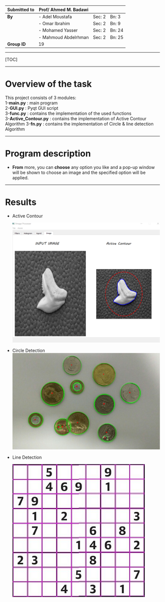 | Submitted to | Prof/ Ahmed M. Badawi |  |  |
| ----------- | ----------- | ----------- | ----------- |
| **By** | - Adel Moustafa | Sec: 2 | Bn: 3 |
|     | - Omar Ibrahim | Sec: 2 | Bn: 9 |
|     | - Mohamed Yasser | Sec: 2 | Bn: 24 |
| | - Mahmoud Abdelrhman | Sec: 2 | Bn: 25 |
| **Group ID** | 19 |  |  |

------

[TOC]

------

# Overview of the task

This project consists of 3 modules:  
1-**main.py**  : main program  
2-**GUI.py** : Pyqt GUI script  
3-**func.py** : contains the implementation of the used functions  
3-**Active_Contour.py** : contains the implementation of Active Contour Algorithm
3-**fn.py** : contains the implementation of Circle & line detection Algorithm

	
------

# Program description


- **From** more, you can **choose** any option you like and a pop-up window will be shown to choose an image and the specified option will be applied.

------

# Results

- Active Contour 

  ![](Result_images/1.png)

- Circle Detection
  ![](Result_images/2.jpg)

- Line Detection

  ![](Result_images/3.jpg)

  

